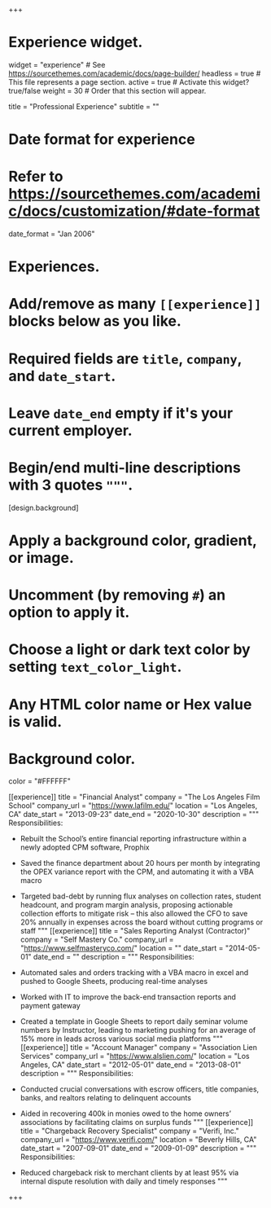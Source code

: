 +++
# Experience widget.
widget = "experience"  # See https://sourcethemes.com/academic/docs/page-builder/
headless = true  # This file represents a page section.
active = true  # Activate this widget? true/false
weight = 30  # Order that this section will appear.

title = "Professional Experience"
subtitle = ""

# Date format for experience
#   Refer to https://sourcethemes.com/academic/docs/customization/#date-format
date_format = "Jan 2006"

# Experiences.
#   Add/remove as many `[[experience]]` blocks below as you like.
#   Required fields are `title`, `company`, and `date_start`.
#   Leave `date_end` empty if it's your current employer.
#   Begin/end multi-line descriptions with 3 quotes `"""`.

[design.background]
  # Apply a background color, gradient, or image.
  #   Uncomment (by removing `#`) an option to apply it.
  #   Choose a light or dark text color by setting `text_color_light`.
  #   Any HTML color name or Hex value is valid.

  # Background color.
  color = "#FFFFFF"

[[experience]]
  title = "Financial Analyst"
  company = "The Los Angeles Film School"
  company_url = "https://www.lafilm.edu/"
  location = "Los Angeles, CA"
  date_start = "2013-09-23"
  date_end = "2020-10-30"
  description = """
  Responsibilities:
  
  * Rebuilt the School’s entire financial reporting infrastructure within a newly adopted CPM software, Prophix
  * Saved the finance department about 20 hours per month by integrating the OPEX variance report with the CPM, and automating it with a VBA macro
  * Targeted bad-debt by running flux analyses on collection rates, student headcount, and program margin analysis, proposing actionable collection efforts to mitigate risk – this also allowed the CFO to save 20% annually in expenses across the board without cutting programs or staff
  """
[[experience]]
  title = "Sales Reporting Analyst (Contractor)"
  company = "Self Mastery Co."
  company_url = "https://www.selfmasteryco.com/"
  location = ""
  date_start = "2014-05-01"
  date_end = ""
  description = """
  Responsibilities:
  
  * Automated sales and orders tracking with a VBA macro in excel and pushed to Google Sheets, producing real-time analyses
  * Worked with IT to improve the back-end transaction reports and payment gateway
  * Created a template in Google Sheets to report daily seminar volume numbers by Instructor, leading to marketing pushing for an average of 15% more in leads across various social media platforms
  """
[[experience]]
  title = "Account Manager"
  company = "Association Lien Services"
  company_url = "https://www.alslien.com/"
  location = "Los Angeles, CA"
  date_start = "2012-05-01"
  date_end = "2013-08-01"
  description = """
  Responsibilities:
  
  * Conducted crucial conversations with escrow officers, title companies, banks, and realtors relating to delinquent accounts
  * Aided in recovering 400k in monies owed to the home owners’ associations by facilitating claims on surplus funds
  """
[[experience]]
  title = "Chargeback Recovery Specialist"
  company = "Verifi, Inc."
  company_url = "https://www.verifi.com/"
  location = "Beverly Hills, CA"
  date_start = "2007-09-01"
  date_end = "2009-01-09"
  description = """
  Responsibilities:
  
  * Reduced chargeback risk to merchant clients by at least 95% via internal dispute resolution with daily and timely responses
  """

+++
